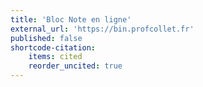 ```yaml
---
title: 'Bloc Note en ligne'
external_url: 'https://bin.profcollet.fr'
published: false
shortcode-citation:
    items: cited
    reorder_uncited: true
---
```


